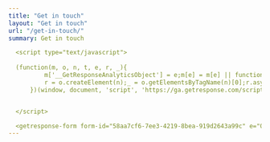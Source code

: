 ```yaml
---
title: "Get in touch"
layout: "Get in touch"
url: "/get-in-touch/"
summary: Get in touch

  <script type="text/javascript">
      
  (function(m, o, n, t, e, r, _){
          m['__GetResponseAnalyticsObject'] = e;m[e] = m[e] || function() {(m[e].q = m[e].q || []).push(arguments)};
          r = o.createElement(n);_ = o.getElementsByTagName(n)[0];r.async = 1;r.src = t;r.setAttribute('crossorigin', 'use-credentials');_.parentNode .insertBefore(r, _);
      })(window, document, 'script', 'https://ga.getresponse.com/script/c88ce9c3-3e32-4728-bde1-aa7bacb941bc/ga.js', 'GrTracking');


  </script>

  <getresponse-form form-id="58aa7cf6-7ee3-4219-8bea-919d2643a99c" e="0"></getresponse-form>
---
```


